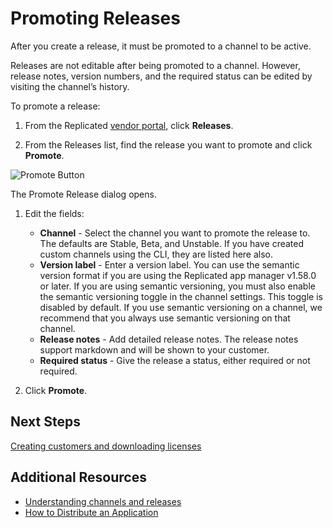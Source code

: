 # Promoting Releases

After you create a release, it must be promoted to a channel to be active.

Releases are not editable after being promoted to a channel. However, release notes, version numbers, and the required status can be edited by visiting the channel’s history.

To promote a release:

1. From the Replicated [vendor portal](https://vendor.replicated.com), click **Releases**.

1. From the Releases list, find the release you want to promote and click **Promote**.

  ![Promote Button](/images/promote-button.png)

  The Promote Release dialog opens.

1. Edit the fields:
    * **Channel** - Select the channel you want to promote the release to. The defaults are Stable, Beta, and Unstable. If you have created custom channels using the CLI, they are listed here also.
    * **Version label** - Enter a version label. You can use the semantic version format if you are using the Replicated app manager v1.58.0 or later. If you are using semantic versioning, you must also enable the semantic versioning toggle in the channel settings. This toggle is disabled by default. If you use semantic versioning on a channel, we recommend that you always use semantic versioning on that channel.
    * **Release notes** - Add detailed release notes. The release notes support markdown and will be shown to your customer.
    * **Required status** - Give the release a status, either required or not required.

1. Click **Promote**.


## Next Steps

[Creating customers and downloading licenses](releases-creating-customer)

## Additional Resources

* [Understanding channels and releases](releases-understanding)
* [How to Distribute an Application](distributing-workflow)
